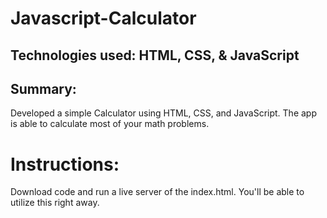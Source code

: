# Javascript-Calculator

## Technologies used: HTML, CSS, & JavaScript

## Summary: 

Developed a simple Calculator using HTML, CSS, and JavaScript. The app is able to calculate most of your math problems.


# Instructions: 
Download code and run a live server of the index.html. You'll be able to utilize this right away.
